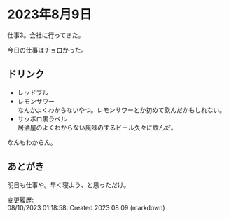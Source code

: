 # 2023年8月9日

仕事3。会社に行ってきた。

今日の仕事はチョロかった。

## ドリンク

- レッドブル
- レモンサワー  
なんかよくわからないやつ。レモンサワーとか初めて飲んだかもしれない。
- サッポロ黒ラベル  
居酒屋のよくわからない風味のするビール久々に飲んだ。

なんもわからん。

## あとがき

明日も仕事や。早く寝よう、と思っただけ。

変更履歴:  
08/10/2023 01:18:58: Created 2023 08 09 (markdown)  
